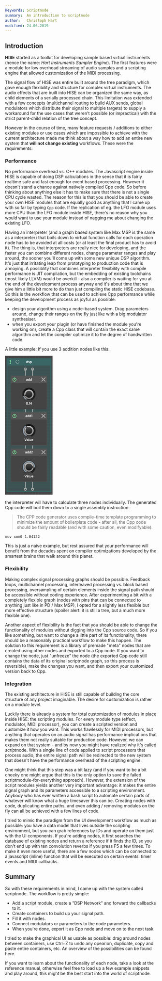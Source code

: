 ```yaml
---
keywords: Scriptnode
summary:  An introduction to scriptnode
author:   Christoph Hart
modified: 24.06.2019
---
```



## Introduction

**HISE** started as a toolkit for developing sample based virtual instruments (hence the name: *Hart Instruments Sampler Engine*). The first features were a module for low overhead streaming of audio samples and a scripting engine that allowed customization of the MIDI processing.

The signal flow of HISE was entire built around the tree paradigm, which gave enough flexibility and structure for complex virtual instruments. The audio effects that are built into HISE can be organized the same way, as child elements of a serially processed chain. This limitation was extended with a few concepts (multichannel routing to build AUX sends, global modulators which distribute their signal to multiple targets) to supply a workaround for the use cases that weren't possible (or impractical) with the strict parent-child relation of the tree concept.

However in the course of time, many feature requests / additions to either existing modules or use cases which are impossible to achieve with the current architecture made me think about a way how to add an entire new system that **will not change existing** workflows. These were the requirements:

### Performance

No performance overhead vs. C++ modules. The Javascript engine inside HISE is capable of doing DSP calculations in the sense that it is fairly realtime safe and fast enough for event based processing. However it doesn't stand a chance against natively compiled Cpp code.
So before thinking about anything else it has to make sure that there is not a single CPU cycle wasted. The reason for this is that you should be able to create your own HISE modules that are equally good as anything that I came up with so far by typing `Cpp` code. If the replication of eg. the LFO module uses more CPU than the LFO module inside HISE, there's no reason why you would want to use your module instead of nagging me about changing the existing LFO.

Having an interpreter (and a graph based system like Max MSP is the same as a interpreter) that boils down to virtual function calls for each operation node has to be avoided at all costs (or at least the final product has to avoid it). The thing is, that interpreters are really nice for developing, and the faster you can combine different nodes, change parameter ranges and play around, the sooner you'll come up with some new unique DSP algorithm. It's just that irritating leap from prototyping to production code that is annoying.
A possiblity that combines interpreter flexibility with compile performance is JIT compilation, but the embedding of existing toolchains (most likely LLVM) would be overkill - also a compiler is waiting for you at the end of the development process anyway and it's about time that we give him a little bit more to do than just compiling the static HISE codebase. 
So this is the workflow that can be used to achieve Cpp performance while keeping the development process as joyful as possible:


- design your algorithm using a node-based system. Drag parameters around, change their ranges on the fly just like with a big modulator synthesiser.
- when you export your plugin (or have finished the module you're working on), create a Cpp class that will contain the exact same algorithm and let the compiler optimize it to the degree of handwritten code.

A little example: If you use 3 addition nodes like this:

![additions.png](../images/custom/scriptnode/additions.png)

the interpreter will have to calculate three nodes individually. The generated Cpp code will boil them down to a single assembly instruction:

> The CPP code generator uses compile-time template programming to minimize the amount of boilerplate code - after all, the Cpp code should be fairly readable (and with some caution, even modifyable).

```assembly
mov xmm0 1.04122
```

This is just a naive example, but rest assured that your performance will benefit from the decades spent on compiler optimizations developed by the smartest brains that walk around this planet.

### Flexibility

Making complex signal processing graphs should be possible. Feedback loops, multichannel processing, interleaved processing vs. block based processing, oversampling of certain elements inside the signal path should be accessible without coding experience. After experimenting a bit with a completely flexible graph (nodes with pins that can be connected to anything just like in PD / Max MSP), I opted for a slightly less flexible but more effective structure (spoiler alert: it is still a tree, but a much more flexible one).

Another aspect of flexibility is the fact that you should be able to change the functionality of modules without digging into the Cpp source code. So if you like something, but want to change a little part of its functionality, there should be a reasonably practical workflow to make this happen. The solution to this requirement is a library of premade "meta" nodes that are created using other nodes and exported to a Cpp node. If you want to change the node, just "unfreeze" the node (the exported Cpp code still contains the data of its original scriptnode graph, so this process is reversible), make the changes you want, and then export your customized version back to Cpp.

### Integration

The existing architecture in HISE is still capable of building the core structure of any project imaginable. The desire for customization is rather on a module level. 

Luckily there is already a system for total customization of modules in place inside HISE: the scripting modules. For every module type (effect, modulator, MIDI processor), you can create a scripted version and customize it how you want. This works flawlessly for MIDI processors, but anything that operates on an audio signal has performance implications that makes them not really suitable for production code.
However, we can expand on that system - and by now you might have realized why it's called *script*node.
With a single line of code applied to script processors that process audio, the entire signal path will be redirected to the new system that doesn't have the performance overhead of the scripting engine.

One might think that this step was a bit lazy (and if you want to be a bit cheeky one might argue that this is the only option to save the failed scriptmodule-for-everything approach). However, the extension of the script modules yields another very important advantage: it makes the entire signal graph and its parameters accessible to a scripting environment. Anybody who has ever written a bash script to automate certain parts of whatever will know what a huge timesaver this can be. Creating nodes with code, duplicating entire paths, and even adding / removing modules on the fly can all be achieved with a few lines of code.

I tried to mimic the paradigm from the UI development workflow as much as possible: you have a data model that lives outside the scripting environment, but you can grab references by IDs and operate on them just with the UI components. If you're adding nodes, it first searches the database of existing nodes and return a reference if it finds the ID, so you don't end up with ten convolution reverbs if you press F5 a few times.
To make it even more useful, there are a few nodes which can be connected to a javascript (inline) function that will be executed on certain events: timer events and MIDI callbacks.

## Summary

So with these requirements in mind, I came up with the system called scriptnode. The workflow is pretty simple: 

- Add a script module, create a "DSP Network" and forward the callbacks to it.
- Create containers to build up your signal path.
- Fill it with nodes.
- Connect modulators or parameters to the node parameters.
- When you're done, export it as Cpp node and move on to the next task.

I tried to make the graphical UI as usable as possible: drag around nodes between containers, use Ctrl+Z to undo any opearion, duplicate, copy and paste entire containers, etc. An overview of the possibilities can be found here.

If you want to learn about the functionality of each node, take a look at the reference manual, otherwise feel free to load up a few example snippets and play around, this might be the best start into the world of scriptnode.
